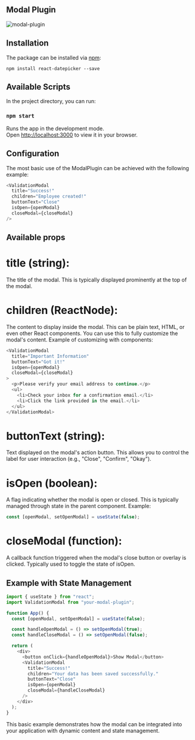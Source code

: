 ## Modal Plugin
![modal-plugin](https://github.com/user-attachments/assets/09012054-f459-477a-8fb0-56908b5a8171)

## Installation

The package can be installed via [npm](https://github.com/npm/cli):

```
npm install react-datepicker --save
```

## Available Scripts

In the project directory, you can run:

### `npm start`

Runs the app in the development mode.\
Open [http://localhost:3000](http://localhost:3000) to view it in your browser.

## Configuration

The most basic use of the ModalPlugin can be achieved with the following example:

```js
<ValidationModal 
  title="Success!" 
  children="Employee created!" 
  buttonText="Close" 
  isOpen={openModal} 
  closeModal={closeModal} 
/>

```

## Available props

# title (string):
The title of the modal. This is typically displayed prominently at the top of the modal.

# children (ReactNode):
The content to display inside the modal. This can be plain text, HTML, or even other React components. You can use this to fully customize the modal's content.
Example of customizing with components:
```js
<ValidationModal
  title="Important Information"
  buttonText="Got it!"
  isOpen={openModal}
  closeModal={closeModal}
>
  <p>Please verify your email address to continue.</p>
  <ul>
    <li>Check your inbox for a confirmation email.</li>
    <li>Click the link provided in the email.</li>
  </ul>
</ValidationModal>

```

# buttonText (string):
Text displayed on the modal's action button. This allows you to control the label for user interaction (e.g., "Close", "Confirm", "Okay").

# isOpen (boolean):
A flag indicating whether the modal is open or closed. This is typically managed through state in the parent component.
Example:
```js
const [openModal, setOpenModal] = useState(false);
```

# closeModal (function):
A callback function triggered when the modal's close button or overlay is clicked. Typically used to toggle the state of isOpen.

## Example with State Management

```js
import { useState } from "react";
import ValidationModal from "your-modal-plugin";

function App() {
  const [openModal, setOpenModal] = useState(false);

  const handleOpenModal = () => setOpenModal(true);
  const handleCloseModal = () => setOpenModal(false);

  return (
    <div>
      <button onClick={handleOpenModal}>Show Modal</button>
      <ValidationModal 
        title="Success!" 
        children="Your data has been saved successfully." 
        buttonText="Close" 
        isOpen={openModal} 
        closeModal={handleCloseModal} 
      />
    </div>
  );
}
```

This basic example demonstrates how the modal can be integrated into your application with dynamic content and state management.


